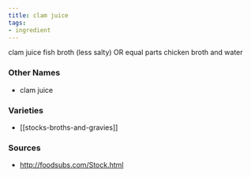 ```yaml
---
title: clam juice
tags:
- ingredient
---
```

clam juice fish broth (less salty) OR equal parts chicken broth and water

### Other Names

* clam juice

### Varieties

* [[stocks-broths-and-gravies]]

### Sources
* http://foodsubs.com/Stock.html
